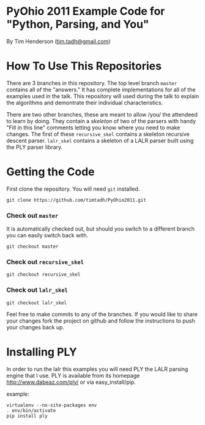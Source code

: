 PyOhio 2011 Example Code for "Python, Parsing, and You"
=======================================================

By Tim Henderson (tim.tadh@gmail.com)


How To Use This Repositories
============================

There are 3 branches in this repository. The top level branch `master` contains
all of the "answers." It has complete implementations for all of the examples
used in the talk. This repository will used during the talk to explain the
algorithms and demontrate their individual characteristics.

There are two other branches, these are meant to allow /you/ the attendeed to
learn by doing. They contain a *skeleton* of two of the parsers with handy "Fill
in this line" comments letting you know where you need to make changes. The
first of these `recursive_skel` contains a skeleton recursive descent parser.
`lalr_skel` contains a skeleton of a LALR parser built using the PLY parser
library.

# Getting the Code

First clone the repository. You will need `git` installed.

    git clone https://github.com/timtadh/PyOhio2011.git

### Check out `master`

It is automatically checked out, but should you switch to a different branch
you can easily switch back with.

    git checkout master

### Check out `recursive_skel`

    git checkout recursive_skel

### Check out `lalr_skel`

    git checkout lalr_skel

Feel free to make commits to any of the branches. If you would like to share
your changes fork the project on github and follow the instructions to push
your changes back up.

Installing PLY
==============

In order to run the lalr this examples you will need PLY the LALR parsing engine
that I use. PLY is available from its homepage http://www.dabeaz.com/ply/ or
via easy_install/pip.

example:

    virtualenv --no-site-packages env
    . env/bin/activate
    pip install ply

